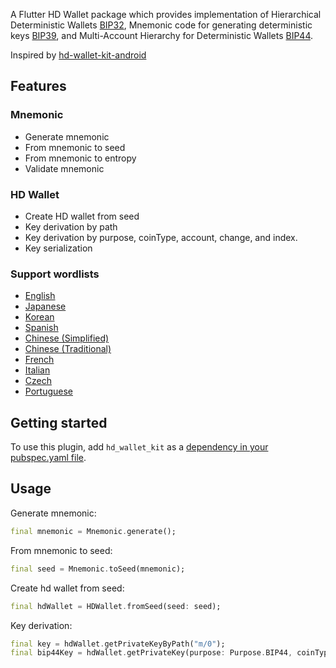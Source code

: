 <!--
This README describes the package. If you publish this package to pub.dev,
this README's contents appear on the landing page for your package.

For information about how to write a good package README, see the guide for
[writing package pages](https://dart.dev/guides/libraries/writing-package-pages).

For general information about developing packages, see the Dart guide for
[creating packages](https://dart.dev/guides/libraries/create-library-packages)
and the Flutter guide for
[developing packages and plugins](https://flutter.dev/developing-packages).
-->

A Flutter HD Wallet package which provides 
implementation of Hierarchical Deterministic Wallets [BIP32](https://github.com/bitcoin/bips/blob/master/bip-0032.mediawiki),
Mnemonic code for generating deterministic keys [BIP39](https://github.com/bitcoin/bips/blob/master/bip-0039.mediawiki),
and Multi-Account Hierarchy for Deterministic Wallets [BIP44](https://github.com/bitcoin/bips/blob/master/bip-0044.mediawiki).

Inspired by [hd-wallet-kit-android](https://github.com/horizontalsystems/hd-wallet-kit-android)

## Features

### Mnemonic
* Generate mnemonic
* From mnemonic to seed
* From mnemonic to entropy
* Validate mnemonic

### HD Wallet
* Create HD wallet from seed
* Key derivation by path
* Key derivation by purpose, coinType, account, change, and index.
* Key serialization

### Support wordlists
* [English](https://github.com/bitcoin/bips/blob/master/bip-0039/english.txt)
* [Japanese](https://github.com/bitcoin/bips/blob/master/bip-0039/japanese.txt)
* [Korean](https://github.com/bitcoin/bips/blob/master/bip-0039/korean.txt)
* [Spanish](https://github.com/bitcoin/bips/blob/master/bip-0039/spanish.txt)
* [Chinese (Simplified)](https://github.com/bitcoin/bips/blob/master/bip-0039/chinese_simplified.txt)
* [Chinese (Traditional)](https://github.com/bitcoin/bips/blob/master/bip-0039/chinese_traditional.txt)
* [French](https://github.com/bitcoin/bips/blob/master/bip-0039/french.txt)
* [Italian](https://github.com/bitcoin/bips/blob/master/bip-0039/italian.txt)
* [Czech](https://github.com/bitcoin/bips/blob/master/bip-0039/czech.txt)
* [Portuguese](https://github.com/bitcoin/bips/blob/master/bip-0039/portuguese.txt)

## Getting started

To use this plugin, add `hd_wallet_kit` as a [dependency in your pubspec.yaml file](https://flutter.dev/platform-plugins/).

## Usage

Generate mnemonic:
```dart
final mnemonic = Mnemonic.generate();
```

From mnemonic to seed:
```dart
final seed = Mnemonic.toSeed(mnemonic);
```

Create hd wallet from seed:
```dart
final hdWallet = HDWallet.fromSeed(seed: seed);
```

Key derivation:
```dart
final key = hdWallet.getPrivateKeyByPath("m/0");
final bip44Key = hdWallet.getPrivateKey(purpose: Purpose.BIP44, coinType: 0, account: 0, change: 0, index: 0);
```

